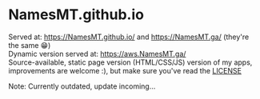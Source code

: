 # NamesMT.github.io
Served at: https://NamesMT.github.io/ and https://NamesMT.ga/ (they're the same 😁)  
Dynamic version served at: https://aws.NamesMT.ga/  
Source-available, static page version (HTML/CSS/JS) version of my apps, improvements are welcome :), but make sure you've read the [LICENSE](../main/LICENSE.md)  

Note: Currently outdated, update incoming...
